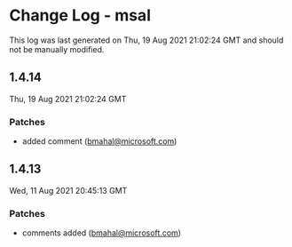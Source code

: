 # Change Log - msal

This log was last generated on Thu, 19 Aug 2021 21:02:24 GMT and should not be manually modified.

<!-- Start content -->

## 1.4.14

Thu, 19 Aug 2021 21:02:24 GMT

### Patches

- added  comment (bmahal@microsoft.com)

## 1.4.13

Wed, 11 Aug 2021 20:45:13 GMT

### Patches

- comments added  (bmahal@microsoft.com)
